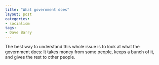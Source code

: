 ```yaml
---
title: "What government does"
layout: post
categories:
- socialism
tags:
- Dave Barry
---
```


The best way to understand this whole issue is to look at what the government does: It takes money from some people, keeps a bunch of it, and gives the rest to other people.